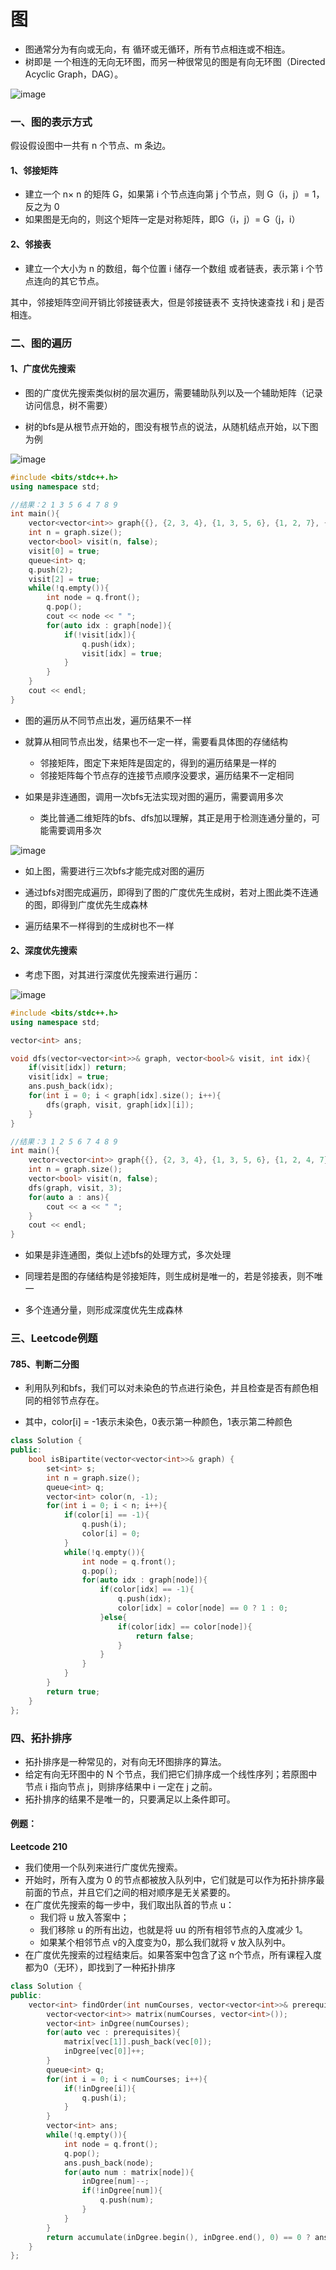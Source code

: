 # 图

- 图通常分为有向或无向，有 循环或无循环，所有节点相连或不相连。
- 树即是 一个相连的无向无环图，而另一种很常见的图是有向无环图（Directed Acyclic Graph，DAG）。

![image](https://user-images.githubusercontent.com/106053649/182017974-b29af7e5-06a6-4b00-9628-a8fbe7b2600f.png)



### 一、图的表示方式

假设假设图中一共有 n 个节点、m 条边。

#### 1、邻接矩阵

- 建立一个 n× n 的矩阵 G，如果第 i 个节点连向第 j 个节点，则 G（i，j）= 1，反之为 0
- 如果图是无向的，则这个矩阵一定是对称矩阵，即G（i，j）= G（j，i）

#### 2、邻接表

- 建立一个大小为 n 的数组，每个位置 i 储存一个数组 或者链表，表示第 i 个节点连向的其它节点。

其中，邻接矩阵空间开销比邻接链表大，但是邻接链表不 支持快速查找 i 和 j 是否相连。



### 二、图的遍历

#### 1、广度优先搜索

- 图的广度优先搜索类似树的层次遍历，需要辅助队列以及一个辅助矩阵（记录访问信息，树不需要）

- 树的bfs是从根节点开始的，图没有根节点的说法，从随机结点开始，以下图为例

![image](https://user-images.githubusercontent.com/106053649/182017986-6bc87bea-4c79-4c54-86a3-4ca406e6df6a.png)

```c++
#include <bits/stdc++.h>
using namespace std;

//结果：2 1 3 5 6 4 7 8 9
int main(){
    vector<vector<int>> graph{{}, {2, 3, 4}, {1, 3, 5, 6}, {1, 2, 7}, {1, 8, 9}, {2}, {2, 7}, {3, 6}, {4}, {4}};
    int n = graph.size();
    vector<bool> visit(n, false);
    visit[0] = true;
    queue<int> q;
    q.push(2);
    visit[2] = true;
    while(!q.empty()){
        int node = q.front();
        q.pop();
        cout << node << " ";
        for(auto idx : graph[node]){
            if(!visit[idx]){
                q.push(idx);
                visit[idx] = true;
            }
        }
    }
    cout << endl;
}
```

- 图的遍历从不同节点出发，遍历结果不一样
- 就算从相同节点出发，结果也不一定一样，需要看具体图的存储结构
  - 邻接矩阵，图定下来矩阵是固定的，得到的遍历结果是一样的
  - 邻接矩阵每个节点存的连接节点顺序没要求，遍历结果不一定相同

- 如果是非连通图，调用一次bfs无法实现对图的遍历，需要调用多次
  - 类比普通二维矩阵的bfs、dfs加以理解，其正是用于检测连通分量的，可能需要调用多次

![image](https://user-images.githubusercontent.com/106053649/182018005-19d68148-d99a-457c-af7f-e092b1164d7e.png)

- 如上图，需要进行三次bfs才能完成对图的遍历

- 通过bfs对图完成遍历，即得到了图的广度优先生成树，若对上图此类不连通的图，即得到广度优先生成森林
- 遍历结果不一样得到的生成树也不一样



#### 2、深度优先搜索

- 考虑下图，对其进行深度优先搜索进行遍历：

![image](https://user-images.githubusercontent.com/106053649/182018010-3fa7573e-672a-4641-9367-a8d4398d9e33.png)

```c++
#include <bits/stdc++.h>
using namespace std;

vector<int> ans;

void dfs(vector<vector<int>>& graph, vector<bool>& visit, int idx){
    if(visit[idx]) return;
    visit[idx] = true;
    ans.push_back(idx);
    for(int i = 0; i < graph[idx].size(); i++){
        dfs(graph, visit, graph[idx][i]);
    }
}

//结果：3 1 2 5 6 7 4 8 9
int main(){
    vector<vector<int>> graph{{}, {2, 3, 4}, {1, 3, 5, 6}, {1, 2, 4, 7}, {1, 3, 8, 9}, {2}, {2, 7}, {3, 6}, {3, 4}, {4}};
    int n = graph.size();
    vector<bool> visit(n, false);
    dfs(graph, visit, 3);
    for(auto a : ans){
        cout << a << " ";
    }
    cout << endl;
}
```

- 如果是非连通图，类似上述bfs的处理方式，多次处理

- 同理若是图的存储结构是邻接矩阵，则生成树是唯一的，若是邻接表，则不唯一
- 多个连通分量，则形成深度优先生成森林



### 三、Leetcode例题

#### 785、判断二分图

- 利用队列和bfs，我们可以对未染色的节点进行染色，并且检查是否有颜色相同的相邻节点存在。

- 其中，color[i] = -1表示未染色，0表示第一种颜色，1表示第二种颜色

```c++
class Solution {
public:
    bool isBipartite(vector<vector<int>>& graph) {
        set<int> s;
        int n = graph.size();
        queue<int> q;
        vector<int> color(n, -1);
        for(int i = 0; i < n; i++){
            if(color[i] == -1){
                q.push(i);
                color[i] = 0;
            }
            while(!q.empty()){
                int node = q.front();
                q.pop();
                for(auto idx : graph[node]){
                    if(color[idx] == -1){
                        q.push(idx);
                        color[idx] = color[node] == 0 ? 1 : 0;
                    }else{
                        if(color[idx] == color[node]){
                            return false;
                        }
                    }
                }
            }
        }
        return true;
    }
};
```



### 四、拓扑排序

- 拓扑排序是一种常见的，对有向无环图排序的算法。
- 给定有向无环图中的 N 个节点，我们把它们排序成一个线性序列；若原图中节点 i 指向节点 j，则排序结果中 i 一定在 j 之前。
- 拓扑排序的结果不是唯一的，只要满足以上条件即可。



#### 例题：

**Leetcode 210**

- 我们使用一个队列来进行广度优先搜索。
- 开始时，所有入度为 0 的节点都被放入队列中，它们就是可以作为拓扑排序最前面的节点，并且它们之间的相对顺序是无关紧要的。
- 在广度优先搜索的每一步中，我们取出队首的节点 u：
  - 我们将 u 放入答案中；
  - 我们移除 u 的所有出边，也就是将 uu 的所有相邻节点的入度减少 1。
  - 如果某个相邻节点 v的入度变为0，那么我们就将 v 放入队列中。
- 在广度优先搜索的过程结束后。如果答案中包含了这 n个节点，所有课程入度都为0（无环），即找到了一种拓扑排序

```c++
class Solution {
public:
    vector<int> findOrder(int numCourses, vector<vector<int>>& prerequisites) {
        vector<vector<int>> matrix(numCourses, vector<int>());
        vector<int> inDgree(numCourses);
        for(auto vec : prerequisites){
            matrix[vec[1]].push_back(vec[0]);
            inDgree[vec[0]]++;
        }
        queue<int> q;
        for(int i = 0; i < numCourses; i++){
            if(!inDgree[i]){
                q.push(i);
            }
        }
        vector<int> ans;
        while(!q.empty()){
            int node = q.front();
            q.pop();
            ans.push_back(node);
            for(auto num : matrix[node]){
                inDgree[num]--;
                if(!inDgree[num]){
                    q.push(num);
                }
            }
        }
        return accumulate(inDgree.begin(), inDgree.end(), 0) == 0 ? ans : vector<int>();
    }
};
```

